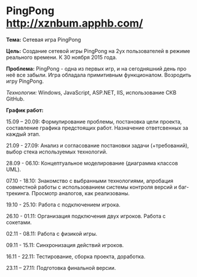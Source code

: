 # PingPong http://xznbum.apphb.com/

**Тема:**  Сетевая игра PingPong

**Цель:** Создание сетевой игры PingPong на 2ух пользователей в режиме реального времени. К 30 ноября 2015 года.

**Проблема:** PingPong - одна из первых игр, и на сегодняшний день про неё все забыли. Игра обладала примитивным функционалом. Возродить игру PingPong.

*Технологии:*  Windows, JavaScript, ASP.NET, IIS, использование СКВ GitHub.

**График работ:**

15.09 – 20.09: Формулирование проблемы, постановка цели проекта, составление графика предстоящих работ. Назначение ответсвенных за каждый этап.

21.09 - 27.09: Анализ и согласование постановки задачи (+требований), выбор стека используемых технологий.

28.09 - 06.10: Концептуальное моделирование (диаграмма классов UML).

07.10 - 18.10: Знакомство с выбранными технологиями, апробация совместной работы с использованием системы контроля версий и баг-трекинга. Просмотр аналогов, как реализованы.

19.10 - 25.10: Работа с подключением игрока.

26.10 - 01.11: Организация подключения двух игроков. Работа с сокетами.

02.11 - 08.11: Работа с физикой игры.

09.11 - 15.11: Синхронизация действий игроков.

16.11 - 22.11: Тестирование, сборка проекта, доработка.

23.11 – 27.11: Подготовка финальной версии.


